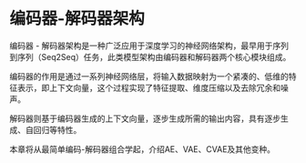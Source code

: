 # 编码器-解码器架构

编码器 - 解码器架构是一种广泛应用于深度学习的神经网络架构，最早用于序列到序列（Seq2Seq）任务，此类模型架构由编码器和解码器两个核心模块组成。

编码器的作用是通过一系列神经网络层，将输入数据映射为一个紧凑的、低维的特征表示，即上下文向量，这个过程实现了特征提取、维度压缩以及去除冗余和噪声。

解码器则基于编码器生成的上下文向量，逐步生成所需的输出内容，具有逐步生成、自回归等特性。

本章将从最简单编码-解码器组合学起，介绍AE、VAE、CVAE及其他变种。

